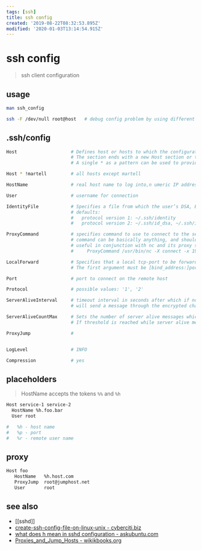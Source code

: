 ```yaml
---
tags: [ssh]
title: ssh config
created: '2019-08-22T08:32:53.895Z'
modified: '2020-01-03T13:14:54.915Z'
---
```


# ssh config

> ssh client configuration

## usage
```sh
man ssh_config

ssh -F /dev/null root@host   # debug config problem by using different config file
```

## .ssh/config
```sh 
Host                    # Defines host or hosts to which the configuration section applies. 
                        # The section ends with a new Host section or the end of the file. 
                        # A single * as a pattern can be used to provide global defaults for all hosts.

Host * !martell         # all hosts except martell
```

```sh
HostName                # real host name to log into,n umeric IP addresses are also permitted.

User                    # username for connection

IdentityFile            # Specifies a file from which the user’s DSA, ECDSA or DSA authentication identity is read. 
                        # defaults:
                        #   protocol version 1: ~/.ssh/identity
                        #   protocol version 2: ~/.ssh/id_dsa, ~/.ssh/id_ecdsa and ~/.ssh/id_rsa

ProxyCommand            # specifies command to use to connect to the server,  placeholders (%h) will be substituted.
                        # command can be basically anything, and should read from its standard input and write to its standard output. 
                        # useful in conjunction with nc and its proxy support. e.g. connect via an HTTP proxy at 192.1.0.253: 
                        #     ProxyCommand /usr/bin/nc -X connect -x 192.1.0.253:3128 %h %p

LocalForward            # Specifies that a local tcp-port to be forwarded over the secure channel to the specified host and port from the remote machine.
                        # The first argument must be [bind_address:]port and the second argument must be host:hostport.

Port                    # port to connect on the remote host

Protocol                # possible values: '1', '2'

ServerAliveInterval     # timeout interval in seconds after which if no data has been received from the server
                        # will send a message through the encrypted channel to request a response from the server

ServerAliveCountMax     # Sets the number of server alive messages which may be sent without receiving any messages back from the server
                        # If threshold is reached while server alive messages are being sent, ssh will disconnect from the server

ProxyJump               #


LogLevel                # INFO

Compression             # yes
```

## placeholders

> HostName accepts the tokens `%%` and `%h`

```sh
Host service-1 service-2
  HostName %h.foo.bar
  User root

#   %h - host name
#   %p - port
#   %r - remote user name
```

## proxy
```sh
Host foo
   HostName   %h.host.com
   ProxyJump  root@jumphost.net
   User       root
```

## see also
- [[sshd]]
- [create-ssh-config-file-on-linux-unix - cyberciti.biz](https://www.cyberciti.biz/faq/create-ssh-config-file-on-linux-unix/)
- [what does h mean in sshd configuration - askubuntu.com](https://askubuntu.com/questions/605479/what-does-h-mean-in-sshd-configuration)
- [Proxies_and_Jump_Hosts - wikikbooks.org](https://en.wikibooks.org/wiki/OpenSSH/Cookbook/Proxies_and_Jump_Hosts)
